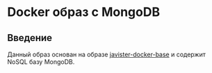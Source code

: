 # Docker образ с MongoDB

## Введение

Данный образ основан на образе [javister-docker-base](https://github.com/javister/javister-docker-base)
и содержит NoSQL базу MongoDB.